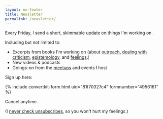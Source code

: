 ```yaml
---
layout: no-footer
title: Newsletter
permalink: /newsletter/
---
```


Every Friday, I send a short, skimmable update on things I'm working on.

Including but not limited to:

- Excerpts from books I'm working on (about [outreach](https://yourfirstthreeclients.com/), [dealing with criticism](https://onestar.world/), [epistemology](/we-dont-know-shit), and [feelings](https://helpthisbook.com/briandavidhall/how-to-feel-your-feels).)
- New videos & podcasts
- Goings-on from the [meetups](/meetups) and events I host

Sign up here:

{% include convertkit-form.html uid="81f70327c4" formnumber="4956181" %}

Cancel anytime.

(I [never check unsubscribes](/why-i-dont-check-unsubscribes), so you won't hurt my feelings.)
